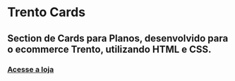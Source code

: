 # Trento Cards
## Section de Cards para Planos, desenvolvido para o ecommerce Trento, utilizando HTML e CSS.
### [Acesse a loja](https://link-url-here.org)


